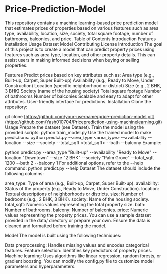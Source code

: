 # Price-Prediction-Model
This repository contains a machine learning-based price prediction model that estimates prices of properties based on various features such as area type, availability, location, size, society, total square footage, number of bathrooms, balconies, and price.
Table of Contents
Introduction
Features
Installation
Usage
Dataset
Model
Contributing
License
Introduction
The goal of this project is to create a model that can predict property prices using features such as area type, location, and other property details. This can assist users in making informed decisions when buying or selling properties.

Features
Predict prices based on key attributes such as:
Area type (e.g., Built-up, Carpet, Super Built-up)
Availability (e.g., Ready to Move, Under Construction)
Location (specific neighborhood or district)
Size (e.g., 2 BHK, 3 BHK)
Society (name of the housing society)
Total square footage
Number of bathrooms
Number of balconies
Scalable and easy to adapt for other attributes.
User-friendly interface for predictions.
Installation
Clone the repository:

git clone [https://github.com/your-username/price-prediction-model.git](https://github.com/Yash010704/Priceprediction-using-machinelearning.git)
Usage
Prepare the dataset (see Dataset).
Train the model using the provided scripts:
python train_model.py
Use the trained model to make predictions:
python predict.py --area_type <area_type> --availability <availability> --location <location> --size <size> --society <society> --total_sqft <total_sqft> --bath <bath> --balcony <balcony>
Example:

python predict.py --area_type "Built-up" --availability "Ready to Move" --location "Downtown" --size "2 BHK" --society "Palm Grove" --total_sqft 1200 --bath 2 --balcony 1
For additional options, refer to the --help command:
python predict.py --help
Dataset
The dataset should include the following columns:

area_type: Type of area (e.g., Built-up, Carpet, Super Built-up).
availability: Status of the property (e.g., Ready to Move, Under Construction).
location: Textual descriptions of neighborhoods or districts.
size: Number of bedrooms (e.g., 2 BHK, 3 BHK).
society: Name of the housing society.
total_sqft: Numeric values representing the total property size.
bath: Number of bathrooms.
balcony: Number of balconies.
price: Numeric values representing the property prices.
You can use a sample dataset provided in the data/ directory or prepare your own. Ensure the data is cleaned and formatted before training the model.

Model
The model is built using the following techniques:

Data preprocessing: Handles missing values and encodes categorical features.
Feature selection: Identifies key predictors of property prices.
Machine learning: Uses algorithms like linear regression, random forests, or gradient boosting.
You can modify the config.py file to customize model parameters and hyperparameters.
